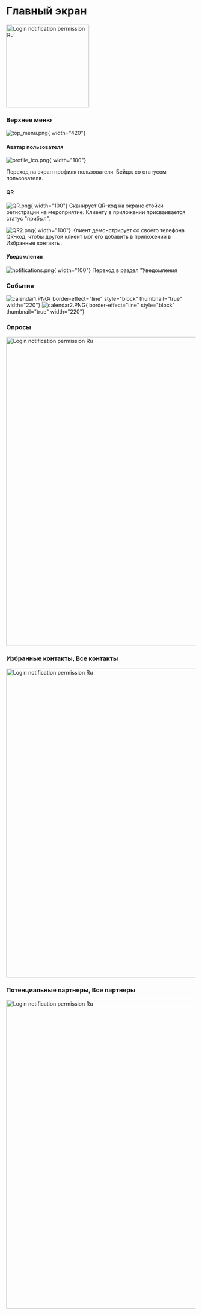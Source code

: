 # Главный экран
<show-structure for="chapter,procedure,tab,def" depth="3"/>

<img src="main_screen.png" alt="Login notification permission Ru" border-effect="line" thumbnail="true" width="220"/>

### Верхнее меню
![top_menu.png](top_menu.png){ width="420"}

#### Аватар пользователя
![profile_ico.png](profile_ico.png){ width="100"}

Переход на экран профиля пользователя.
Бейдж со статусом пользователя.
#### QR
![QR.png](QR.png){ width="100"}
Сканирует QR-код на экране стойки регистрации на мероприятие.
Клиенту в приложении присваивается статус "прибыл".

![QR2.png](QR2.png){ width="100"}
Клиент демонстрирует со своего телефона QR-код, 
чтобы другой клиент мог его добавить в приложении в Избранные контакты.

#### Уведомления
![notifications.png](notifications.png){ width="100"}
Переход в раздел "Уведомления

### События
![calendar1.PNG](calendar1.PNG){ border-effect="line" style="block" thumbnail="true" width="220"}
![calendar2.PNG](calendar2.PNG){ border-effect="line" style="block" thumbnail="true" width="220"}

### Опросы
<img src="survey.png" alt="Login notification permission Ru" border-effect="line" thumbnail="true" width="820"/>

### Избранные контакты, Все контакты 
<img src="favorites.png" alt="Login notification permission Ru" border-effect="line" thumbnail="true" width="820"/>

### Потенциальные партнеры, Все партнеры
<img src="potential.png" alt="Login notification permission Ru" border-effect="line" thumbnail="true" width="820"/>
